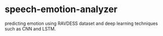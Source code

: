 # speech-emotion-analyzer
predicting emotion using RAVDESS dataset and deep learning techniques such as CNN and LSTM.
